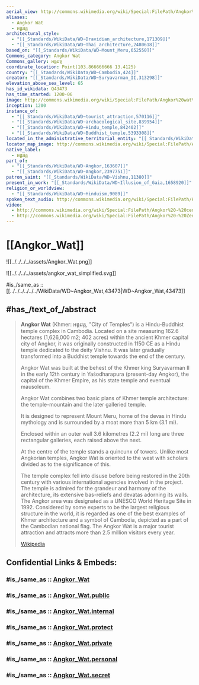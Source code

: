 ```yaml
---
aerial_view: http://commons.wikimedia.org/wiki/Special:FilePath/Angkor%20Wat%20Aerial%20View%20Siem%20Reap%20Cambodia%202011.jpg
aliases:
  - Angkor Wat
  - អង្គរវត្ត
architectural_style:
  - "[[_Standards/WikiData/WD~Dravidian_architecture,171309]]"
  - "[[_Standards/WikiData/WD~Thai_architecture,2480618]]"
based_on: "[[_Standards/WikiData/WD~Mount_Meru,652550]]"
Commons_category: Angkor Wat
Commons_gallery: អង្គរវត្
coordinate_location: Point(103.866666666 13.4125)
country: "[[_Standards/WikiData/WD~Cambodia,424]]"
creator: "[[_Standards/WikiData/WD~Suryavarman_II,313298]]"
elevation_above_sea_level: 65
has_id_wikidata: Q43473
has_time_started: 1200-06
image: http://commons.wikimedia.org/wiki/Special:FilePath/Angkor%20wat%20temple.jpg
inception: 1200
instance_of:
  - "[[_Standards/WikiData/WD~tourist_attraction,570116]]"
  - "[[_Standards/WikiData/WD~archaeological_site,839954]]"
  - "[[_Standards/WikiData/WD~Hindu_temple,842402]]"
  - "[[_Standards/WikiData/WD~Buddhist_temple,5393308]]"
located_in_the_administrative_territorial_entity: "[[_Standards/WikiData/WD~Siem_Reap_Province,652818]]"
locator_map_image: http://commons.wikimedia.org/wiki/Special:FilePath/Angkor%20wat%20plano%20v.png
native_label:
  - អង្គរវត្ត
part_of:
  - "[[_Standards/WikiData/WD~Angkor,163607]]"
  - "[[_Standards/WikiData/WD~Angkor,2397751]]"
patron_saint: "[[_Standards/WikiData/WD~Vishnu,11380]]"
present_in_work: "[[_Standards/WikiData/WD~Illusion_of_Gaia,1658920]]"
religion_or_worldview:
  - "[[_Standards/WikiData/WD~Hinduism,9089]]"
spoken_text_audio: http://commons.wikimedia.org/wiki/Special:FilePath/Hy-%D4%B1%D5%B6%D5%A3%D5%AF%D5%B8%D6%80%20%D5%8E%D5%A1%D5%BF%20%28Angkor%20Wat%29.ogg
video:
  - http://commons.wikimedia.org/wiki/Special:FilePath/Angkor%20-%20centre%20of%20the%20Khmer%20Kingdom%2C%20TerraX%20%28English%20AI%20redub%2C%20v2%29.webm
  - http://commons.wikimedia.org/wiki/Special:FilePath/Angkor%20-%20Zentrum%20des%20K%C3%B6nigreichs%20der%20Khmer%20%28CC%20BY-SA%204.0%29%20cy.webm
---
```


# [[Angkor_Wat]] 

![[../../../../assets/Angkor_Wat.png]] 

![[../../../../assets/angkor_wat_simplified.svg]]

#is_/same_as :: [[../../../../../../WikiData/WD~Angkor_Wat,43473|WD~Angkor_Wat,43473]] 

## #has_/text_of_/abstract 

> **Angkor Wat** (Khmer: អង្គរវត្ត, "City of Temples") is a Hindu-Buddhist temple complex in Cambodia. 
> Located on a site measuring 162.6 hectares (1,626,000 m2; 402 acres) 
> within the ancient Khmer capital city of Angkor, 
> it was originally constructed in 1150 CE as a Hindu temple dedicated to the deity Vishnu. 
> It was later gradually transformed into a Buddhist temple towards the end of the century.
>
> Angkor Wat was built at the behest of the Khmer king Suryavarman II 
> in the early 12th century in Yaśodharapura (present-day Angkor), 
> the capital of the Khmer Empire, as his state temple and eventual mausoleum. 
> 
> Angkor Wat combines two basic plans of Khmer temple architecture: the temple-mountain and the later galleried temple. 
> 
> It is designed to represent Mount Meru, home of the devas in Hindu mythology 
> and is surrounded by a moat more than 5 km (3.1 mi). 
> 
> Enclosed within an outer wall 3.6 kilometres (2.2 mi) long 
> are three rectangular galleries, each raised above the next. 
> 
> At the centre of the temple stands a quincunx of towers. 
> Unlike most Angkorian temples, Angkor Wat is oriented to the west 
> with scholars divided as to the significance of this. 
>
> The temple complex fell into disuse before being restored in the 20th century with various international agencies involved in the project. The temple is admired for the grandeur and harmony of the architecture, its extensive bas-reliefs and devatas adorning its walls. The Angkor area was designated as a UNESCO World Heritage Site in 1992. Considered by some experts to be the largest religious structure in the world, it is regarded as one of the best examples of Khmer architecture and a symbol of Cambodia, depicted as a part of the Cambodian national flag. The Angkor Wat is a major tourist attraction and attracts more than 2.5 million visitors every year.
>
> [Wikipedia](https://en.wikipedia.org/wiki/Angkor%20Wat) 


## Confidential Links & Embeds: 

### #is_/same_as :: [Angkor_Wat](Angkor_Wat.md) 

### #is_/same_as :: [Angkor_Wat.public](/_public/Technology/Construction/Architecture/Angkor_Wat.public.md) 

### #is_/same_as :: [Angkor_Wat.internal](/_internal/Technology/Construction/Architecture/Angkor_Wat.internal.md) 

### #is_/same_as :: [Angkor_Wat.protect](/_protect/Technology/Construction/Architecture/Angkor_Wat.protect.md) 

### #is_/same_as :: [Angkor_Wat.private](/_private/Technology/Construction/Architecture/Angkor_Wat.private.md) 

### #is_/same_as :: [Angkor_Wat.personal](/_personal/Technology/Construction/Architecture/Angkor_Wat.personal.md) 

### #is_/same_as :: [Angkor_Wat.secret](/_secret/Technology/Construction/Architecture/Angkor_Wat.secret.md)

